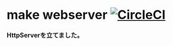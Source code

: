 # make webserver [![CircleCI](https://circleci.com/gh/aziz819/Httpwebpage.svg?style=svg)](https://circleci.com/gh/aziz819/Httpwebpage)
**HttpServerを立てました。**
